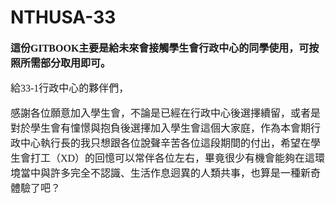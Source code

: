 # NTHUSA-33
<span style="font-family: 'Noto Sans CJK'; font-size: 16px;">

**這份GITBOOK主要是給未來會接觸學生會行政中心的同學使用，可按照所需部分取用即可。**

給33-1行政中心的夥伴們，

感謝各位願意加入學生會，不論是已經在行政中心後選擇續留，或者是對於學生會有憧憬與抱負後選擇加入學生會這個大家庭，作為本會期行政中心執行長的我只想跟各位說聲辛苦各位這段期間的付出，希望在學生會打工（XD）的回憶可以常伴各位左右，畢竟很少有機會能夠在這環境當中與許多完全不認識、生活作息迥異的人類共事，也算是一種新奇體驗了吧？
<br/>



</span>